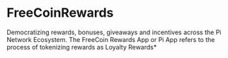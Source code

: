 # FreeCoinRewards
Democratizing rewards, bonuses, giveaways and incentives across the Pi Network Ecosystem.
The FreeCoin Rewards App or Pi App refers to the process of tokenizing rewards as Loyalty Rewards*

